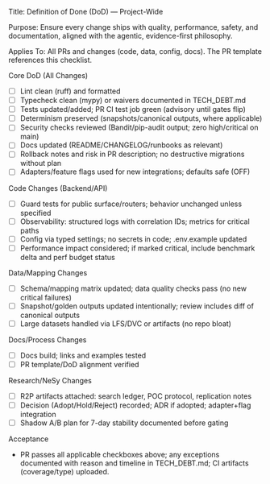 Title: Definition of Done (DoD) — Project-Wide

Purpose: Ensure every change ships with quality, performance, safety, and documentation, aligned with the agentic, evidence-first philosophy.

Applies To: All PRs and changes (code, data, config, docs). The PR template references this checklist.

Core DoD (All Changes)
- [ ] Lint clean (ruff) and formatted
- [ ] Typecheck clean (mypy) or waivers documented in TECH_DEBT.md
- [ ] Tests updated/added; PR CI test job green (advisory until gates flip)
- [ ] Determinism preserved (snapshots/canonical outputs, where applicable)
- [ ] Security checks reviewed (Bandit/pip-audit output; zero high/critical on main)
- [ ] Docs updated (README/CHANGELOG/runbooks as relevant)
- [ ] Rollback notes and risk in PR description; no destructive migrations without plan
- [ ] Adapters/feature flags used for new integrations; defaults safe (OFF)

Code Changes (Backend/API)
- [ ] Guard tests for public surface/routers; behavior unchanged unless specified
- [ ] Observability: structured logs with correlation IDs; metrics for critical paths
- [ ] Config via typed settings; no secrets in code; .env.example updated
- [ ] Performance impact considered; if marked critical, include benchmark delta and perf budget status

Data/Mapping Changes
- [ ] Schema/mapping matrix updated; data quality checks pass (no new critical failures)
- [ ] Snapshot/golden outputs updated intentionally; review includes diff of canonical outputs
- [ ] Large datasets handled via LFS/DVC or artifacts (no repo bloat)

Docs/Process Changes
- [ ] Docs build; links and examples tested
- [ ] PR template/DoD alignment verified

Research/NeSy Changes
- [ ] R2P artifacts attached: search ledger, POC protocol, replication notes
- [ ] Decision (Adopt/Hold/Reject) recorded; ADR if adopted; adapter+flag integration
- [ ] Shadow A/B plan for 7-day stability documented before gating

Acceptance
- PR passes all applicable checkboxes above; any exceptions documented with reason and timeline in TECH_DEBT.md; CI artifacts (coverage/type) uploaded.

